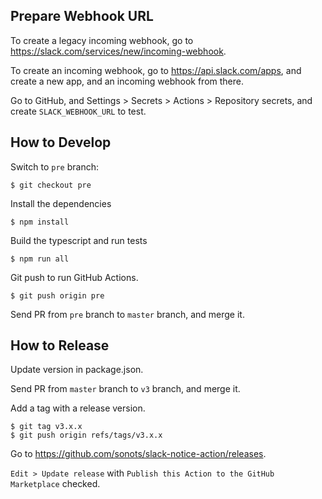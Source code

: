 ## Prepare Webhook URL

To create a legacy incoming webhook, go to https://slack.com/services/new/incoming-webhook.

To create an incoming webhook, go to https://api.slack.com/apps, and create a new app, and an incoming webhook from there.

Go to GitHub, and Settings > Secrets > Actions > Repository secrets, and create `SLACK_WEBHOOK_URL` to test.

## How to Develop

Switch to `pre` branch:

```
$ git checkout pre
```

Install the dependencies

```
$ npm install
```

Build the typescript and run tests

```
$ npm run all
```

Git push to run GitHub Actions.

```
$ git push origin pre
```

Send PR from  `pre` branch to `master` branch, and merge it.

## How to Release

Update version in package.json.

Send PR from `master` branch to `v3` branch, and merge it.

Add a tag with a release version.

```
$ git tag v3.x.x
$ git push origin refs/tags/v3.x.x
```

Go to https://github.com/sonots/slack-notice-action/releases.

`Edit > Update release` with `Publish this Action to the GitHub Marketplace` checked.

